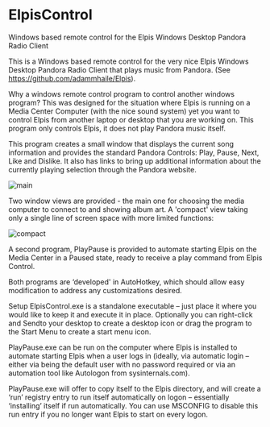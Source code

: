 # ElpisControl
Windows based remote control for the Elpis Windows Desktop Pandora Radio Client 

This is a Windows based remote control for the very nice Elpis Windows Desktop Pandora Radio Client that plays music from Pandora.  (See https://github.com/adammhaile/Elpis).  

Why a windows remote control program to control another windows program?  This was designed for the situation where Elpis is running on a Media Center Computer (with the nice sound system) yet you want to control Elpis from another laptop or desktop that you are working on.  This program only controls Elpis, it does not play Pandora music itself. 

This program creates a small window that displays the current song information and provides the standard Pandora Controls:  Play, Pause, Next, Like and Dislike.  It also has links to bring up additional information about the currently playing selection through the Pandora website.

![main](https://cloud.githubusercontent.com/assets/12969633/8319944/a7718e98-19e2-11e5-8336-12a779aef875.PNG)

Two window views are provided - the main one for choosing the media computer to connect to and showing album art.  A 'compact' view taking only a single line of screen space with more limited functions:

 ![compact](https://cloud.githubusercontent.com/assets/12969633/8319943/a763c3b2-19e2-11e5-9583-1c3e10c3169f.PNG)

A second program, PlayPause is provided to automate starting Elpis on the Media Center in a Paused state, ready to receive a play command from Elpis Control.  

Both programs are ‘developed' in AutoHotkey, which should allow easy modification to address any customizations desired.  

Setup
ElpisControl.exe is a standalone executable – just place it where you would like to keep it and execute it in place.  Optionally you can right-click and Sendto your desktop to create a desktop icon or drag the program to the Start Menu to create a start menu icon.

PlayPause.exe can be run on the computer where Elpis is installed to automate starting Elpis when a user logs in (ideally, via automatic login – either via being the default user with no password required or via an automation tool like Autologon from sysinternals.com).  

PlayPause.exe will offer to copy itself to the Elpis directory, and will create a ‘run’ registry entry to run itself automatically on logon – essentially ‘installing’ itself if run automatically.  You can use MSCONFIG to disable this run entry if you no longer want Elpis to start on every logon.
